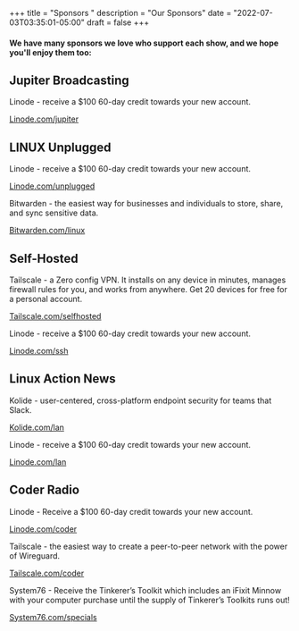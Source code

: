 +++
title = "Sponsors "
description = "Our Sponsors"
date = "2022-07-03T03:35:01-05:00"
draft = false
+++
#### We have many sponsors we love who support each show, and we hope you'll enjoy them too:

## Jupiter Broadcasting
Linode - receive a $100 60-day credit towards your new account.

[Linode.com/jupiter](https://linode.com/jupiter)

## LINUX Unplugged
Linode - receive a $100 60-day credit towards your new account.

[Linode.com/unplugged](https://linode.com/unplugged)

Bitwarden - the easiest way for businesses and individuals to store, share, and sync sensitive data.

[Bitwarden.com/linux](https://bitwarden.com/linux)

## Self-Hosted

Tailscale - a Zero config VPN. It installs on any device in minutes, manages firewall rules for you, and works from anywhere. Get 20 devices for free for a personal account.

[Tailscale.com/selfhosted](https://tailscale.com/selfhosted)

Linode - receive a $100 60-day credit towards your new account.

[Linode.com/ssh](https://linode.com/ssh)

## Linux Action News

Kolide - user-centered, cross-platform endpoint security for teams that Slack.

[Kolide.com/lan](https://kolide.com/lan)


Linode - receive a $100 60-day credit towards your new account.

[Linode.com/lan](https://linode.com/lan)


## Coder Radio


Linode - Receive a $100 60-day credit towards your new account.

[Linode.com/coder](https://linode.com/coder)

Tailscale - the easiest way to create a peer-to-peer network with the power of Wireguard.

[Tailscale.com/coder](https://tailscale.com/coder)


System76 - Receive the Tinkerer’s Toolkit which includes an iFixit Minnow with your computer purchase until the supply of Tinkerer’s Toolkits runs out!

[System76.com/specials](https://system76.com/specials)
